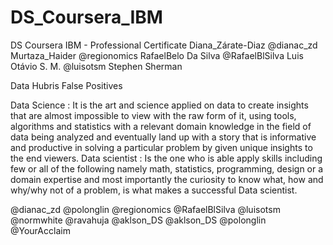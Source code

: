 # DS_Coursera_IBM
DS Coursera IBM - Professional Certificate
Diana_Zárate-Diaz @dianac_zd
Murtaza_Haider @regionomics
RafaelBelo Da Silva @RafaelBlSilva
Luis Otávio S. M. @luisotsm
Stephen Sherman

Data Hubris
False Positives

Data Science : It is the art and science applied on data to create insights that are almost impossible to view with the raw form of it, using tools, algorithms and statistics with a relevant domain knowledge in the field of data being analyzed and eventually land up with a story that is informative and productive in solving a particular problem by given unique insights to the end viewers.
Data scientist : Is the one who is able apply skills including few or all of the following namely math, statistics, programming, design or a domain expertise and most importantly the curiosity to know what, how and why/why not of a problem, is what makes a successful Data scientist.

@dianac_zd @polonglin @regionomics @RafaelBlSilva @luisotsm @normwhite @ravahuja @aklson_DS
@aklson_DS @polonglin
@YourAcclaim